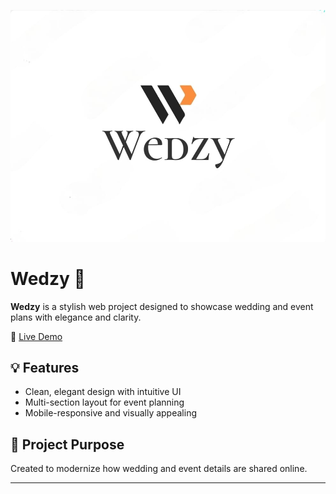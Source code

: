 ![Wedzy Logo](https://github.com/UtkarshJain05/Wedzy-event_planner/blob/main/WedZy%20Logo.jpg?raw=true)

# Wedzy 💍

**Wedzy** is a stylish web project designed to showcase wedding and event plans with elegance and clarity.

🔗 [Live Demo](https://kritika252004.wixsite.com/wedzy-1)

## 💡 Features
- Clean, elegant design with intuitive UI
- Multi-section layout for event planning
- Mobile-responsive and visually appealing

## 🎯 Project Purpose
Created to modernize how wedding and event details are shared online.

---
